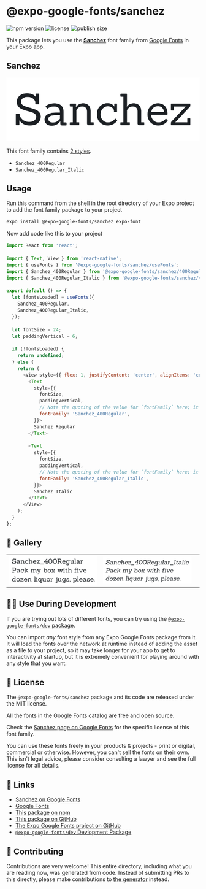 # @expo-google-fonts/sanchez

![npm version](https://flat.badgen.net/npm/v/@expo-google-fonts/sanchez)
![license](https://flat.badgen.net/github/license/expo/google-fonts)
![publish size](https://flat.badgen.net/packagephobia/install/@expo-google-fonts/sanchez)

This package lets you use the [**Sanchez**](https://fonts.google.com/specimen/Sanchez) font family from [Google Fonts](https://fonts.google.com/) in your Expo app.

## Sanchez

![Sanchez](./font-family.png)

This font family contains [2 styles](#-gallery).

- `Sanchez_400Regular`
- `Sanchez_400Regular_Italic`

## Usage

Run this command from the shell in the root directory of your Expo project to add the font family package to your project
```sh
expo install @expo-google-fonts/sanchez expo-font
```

Now add code like this to your project
```js
import React from 'react';

import { Text, View } from 'react-native';
import { useFonts } from '@expo-google-fonts/sanchez/useFonts';
import { Sanchez_400Regular } from '@expo-google-fonts/sanchez/400Regular';
import { Sanchez_400Regular_Italic } from '@expo-google-fonts/sanchez/400Regular_Italic';

export default () => {
  let [fontsLoaded] = useFonts({
    Sanchez_400Regular,
    Sanchez_400Regular_Italic,
  });

  let fontSize = 24;
  let paddingVertical = 6;

  if (!fontsLoaded) {
    return undefined;
  } else {
    return (
      <View style={{ flex: 1, justifyContent: 'center', alignItems: 'center' }}>
        <Text
          style={{
            fontSize,
            paddingVertical,
            // Note the quoting of the value for `fontFamily` here; it expects a string!
            fontFamily: 'Sanchez_400Regular',
          }}>
          Sanchez Regular
        </Text>

        <Text
          style={{
            fontSize,
            paddingVertical,
            // Note the quoting of the value for `fontFamily` here; it expects a string!
            fontFamily: 'Sanchez_400Regular_Italic',
          }}>
          Sanchez Italic
        </Text>
      </View>
    );
  }
};

```

## 🔡 Gallery


||||
|-|-|-|
|![Sanchez_400Regular](.//400Regular/Sanchez_400Regular.ttf.png)|![Sanchez_400Regular_Italic](.//400Regular_Italic/Sanchez_400Regular_Italic.ttf.png)|||


## 👩‍💻 Use During Development

If you are trying out lots of different fonts, you can try using the [`@expo-google-fonts/dev` package](https://github.com/expo/google-fonts/tree/master/font-packages/dev#readme).

You can import *any* font style from any Expo Google Fonts package from it. It will load the fonts
over the network at runtime instead of adding the asset as a file to your project, so it may take longer
for your app to get to interactivity at startup, but it is extremely convenient
for playing around with any style that you want.

## 📖 License

The `@expo-google-fonts/sanchez` package and its code are released under the MIT license.

All the fonts in the Google Fonts catalog are free and open source.

Check the [Sanchez page on Google Fonts](https://fonts.google.com/specimen/Sanchez) for the specific license of this font family.

You can use these fonts freely in your products & projects - print or digital, commercial or otherwise. However, you can't sell the fonts on their own. This isn't legal advice, please consider consulting a lawyer and see the full license for all details.

## 🔗 Links

- [Sanchez on Google Fonts](https://fonts.google.com/specimen/Sanchez)
- [Google Fonts](https://fonts.google.com/)
- [This package on npm](https://www.npmjs.com/package/@expo-google-fonts/sanchez)
- [This package on GitHub](https://github.com/expo/google-fonts/tree/master/font-packages/sanchez)
- [The Expo Google Fonts project on GitHub](https://github.com/expo/google-fonts)
- [`@expo-google-fonts/dev` Devlopment Package](https://github.com/expo/google-fonts/tree/master/font-packages/dev)

## 🤝 Contributing

Contributions are very welcome! This entire directory, including what you are reading now, was generated from code. Instead of submitting PRs to this directly, please make contributions to [the generator](https://github.com/expo/google-fonts/tree/master/packages/generator) instead.
